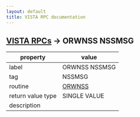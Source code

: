 ```yaml
---
layout: default
title: VISTA RPC documentation
---
```




## [VISTA RPCs](TableOfContent.md) &#8594; ORWNSS NSSMSG 

 property | value 
--- | --- 
 label | ORWNSS NSSMSG
 tag | NSSMSG
 routine | [ORWNSS](http://code.osehra.org/dox/Routine_ORWNSS_source.html)
 return value type | SINGLE VALUE
 description | 